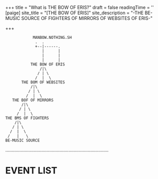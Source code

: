 +++
title = "What is THE BOW OF ERIS?"
draft = false
readingTime = ''
[paige]
site_title = "[THE BOW OF ERIS]"
site_description = "-THE BE-MUSIC SOURCE OF FIGHTERS OF MIRRORS OF WEBSITES OF ERIS-"

+++
```goat
            MANBOW.NOTHING.SH
             .  .
             +--|------.
                |      |
                |      |
                |      |
           THE BOW OF ERIS
               /|\
              / | \
             /  |  \
       THE BOM OF WEBSITES
           /|\
          / | \
         /  |  \
   THE BOF OF MIRRORS
       /|\
      / | \
     /  |  \
THE BMS OF FIGHTERS
    /|\
   / | \
  /  |  \
 /   |   \
BE-MUSIC SOURCE
```
................................................................................
<div class="text-center">

# EVENT LIST

</div>